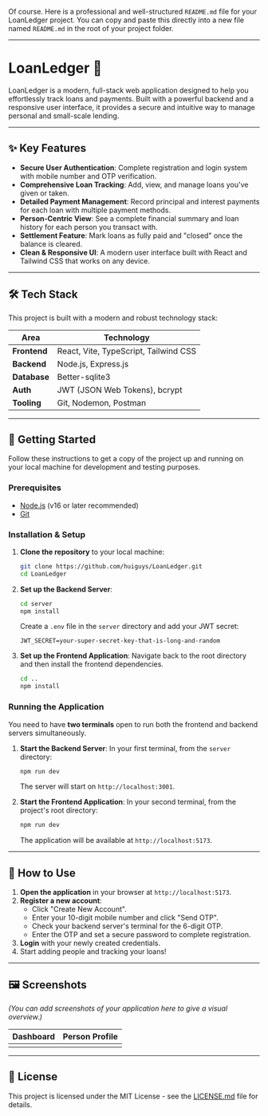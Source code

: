 Of course. Here is a professional and well-structured `README.md` file for your LoanLedger project. You can copy and paste this directly into a new file named `README.md` in the root of your project folder.

-----

# LoanLedger 💸

LoanLedger is a modern, full-stack web application designed to help you effortlessly track loans and payments. Built with a powerful backend and a responsive user interface, it provides a secure and intuitive way to manage personal and small-scale lending.

-----

## ✨ Key Features

  * **Secure User Authentication**: Complete registration and login system with mobile number and OTP verification.
  * **Comprehensive Loan Tracking**: Add, view, and manage loans you've given or taken.
  * **Detailed Payment Management**: Record principal and interest payments for each loan with multiple payment methods.
  * **Person-Centric View**: See a complete financial summary and loan history for each person you transact with.
  * **Settlement Feature**: Mark loans as fully paid and "closed" once the balance is cleared.
  * **Clean & Responsive UI**: A modern user interface built with React and Tailwind CSS that works on any device.

-----

## 🛠️ Tech Stack

This project is built with a modern and robust technology stack:

| **Area** | **Technology** |
| ----------- | ---------------------- |
| **Frontend**| React, Vite, TypeScript, Tailwind CSS |
| **Backend** | Node.js, Express.js |
| **Database**| Better-sqlite3         |
| **Auth** | JWT (JSON Web Tokens), bcrypt |
| **Tooling** | Git, Nodemon, Postman  |

-----

## 🚀 Getting Started

Follow these instructions to get a copy of the project up and running on your local machine for development and testing purposes.

### **Prerequisites**

  * [Node.js](https://nodejs.org/en/) (v16 or later recommended)
  * [Git](https://git-scm.com/)

### **Installation & Setup**

1.  **Clone the repository** to your local machine:

    ```sh
    git clone https://github.com/huiguys/LoanLedger.git
    cd LoanLedger
    ```

2.  **Set up the Backend Server**:

    ```sh
    cd server
    npm install
    ```

    Create a `.env` file in the `server` directory and add your JWT secret:

    ```
    JWT_SECRET=your-super-secret-key-that-is-long-and-random
    ```

3.  **Set up the Frontend Application**:
    Navigate back to the root directory and then install the frontend dependencies.

    ```sh
    cd ..
    npm install
    ```

### **Running the Application**

You need to have **two terminals** open to run both the frontend and backend servers simultaneously.

1.  **Start the Backend Server**:
    In your first terminal, from the `server` directory:

    ```sh
    npm run dev
    ```

    The server will start on `http://localhost:3001`.

2.  **Start the Frontend Application**:
    In your second terminal, from the project's root directory:

    ```sh
    npm run dev
    ```

    The application will be available at `http://localhost:5173`.

-----

## 📖 How to Use

1.  **Open the application** in your browser at `http://localhost:5173`.
2.  **Register a new account**:
      * Click "Create New Account".
      * Enter your 10-digit mobile number and click "Send OTP".
      * Check your backend server's terminal for the 6-digit OTP.
      * Enter the OTP and set a secure password to complete registration.
3.  **Login** with your newly created credentials.
4.  Start adding people and tracking your loans\!

-----

## 🖼️ Screenshots

*(You can add screenshots of your application here to give a visual overview.)*

| Dashboard                               | Person Profile                          |
| --------------------------------------- | --------------------------------------- |
| |   |

-----

## 📜 License

This project is licensed under the MIT License - see the [LICENSE.md](LICENSE.md) file for details.